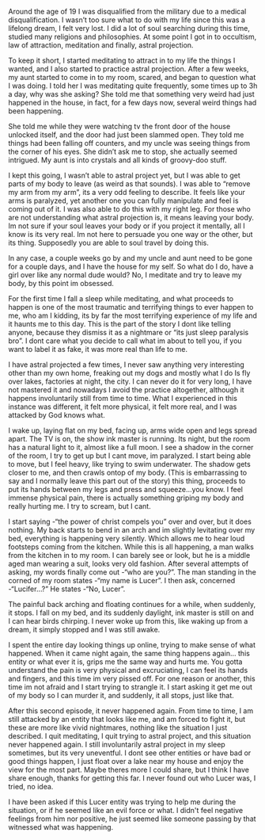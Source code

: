 Around the age of 19 I was disqualified from the military due to a medical disqualification. I wasn’t too sure what to do with my life since this was a lifelong dream, I felt very lost. I did a lot of soul searching during this time, studied many religions and philosophies. At some point I got in to occultism, law of attraction, meditation and finally, astral projection.

To keep it short, I started meditating to attract in to my life the things I wanted, and I also started to practice astral projection. After a few weeks, my aunt started to come in to my room, scared, and began to question what I was doing. I told her I was meditating quite frequently, some times up to 3h a day, why was she asking? She told me that something very weird had just happened in the house, in fact, for a few days now, several weird things had been happening.

She told me while they were watching tv the front door of the house unlocked itself, and the door had just been slammed open. They told me things had been falling off counters, and my uncle was seeing things from the corner of his eyes. She didn’t ask me to stop, she actually seemed intrigued. My aunt is into crystals and all kinds of groovy-doo stuff.

I kept this going, I wasn’t able to astral project yet, but I was able to get parts of my body to leave (as weird as that sounds). I was able to “remove my arm from my arm”, its a very odd feeling to describe. It feels like your arms is paralyzed, yet another one you can fully manipulate and feel is coming out of it. I was also able to do this with my right leg. For those who are not understanding what astral projection is, it means leaving your body. Im not sure if your soul leaves your body or if you project it mentally, all I know is its very real. Im not here to persuade you one way or the other, but its thing. Supposedly you are able to soul travel by doing this.

In any case, a couple weeks go by and my uncle and aunt need to be gone for a couple days, and I have the house for my self. So what do I do, have a girl over like any normal dude would? No, I meditate and try to leave my body, by this point im obsessed.

For the first time I fall a sleep while meditating, and what proceeds to happen is one of the most traumatic and terrifying things to ever happen to me, who am I kidding, its by far the most terrifying experience of my life and it haunts me to this day. This is the part of the story I dont like telling anyone, because they dismiss it as a nightmare or “its just sleep paralysis bro”. I dont care what you decide to call what im about to tell you, if you want to label it as fake, it was more real than life to me.

I have astral projected a few times, I never saw anything very interesting other than my own home, freaking out my dogs and mostly what I do Is fly over lakes, factories at night, the city. I can never do it for very long, I have not mastered it and nowadays I avoid the practice altogether, although it happens involuntarily still from time to time. What I experienced in this instance was different, it felt more physical, it felt more real, and I was attacked by God knows what.

I wake up, laying flat on my bed, facing up, arms wide open and legs spread apart. The TV is on, the show ink master is running. Its night, but the room has a natural light to it, almost like a full moon. I see a shadow in the corner of the room, I try to get up but I cant move, im paralyzed. I start being able to move, but I feel heavy, like trying to swim underwater. The shadow gets closer to me, and then crawls ontop of my body. (This is embarrassing to say and I normally leave this part out of the story) this thing, proceeds to put its hands between my legs and press and squeeze…you know. I feel immense physical pain, there is actually something griping my body and really hurting me. I try to scream, but I cant.

I start saying -“the power of christ compels you” over and over, but it does nothing. My back starts to bend in an arch and im slightly levitating over my bed, everything is happening very silently. Which allows me to hear loud footsteps coming from the kitchen. While this is all happening, a man walks from the kitchen in to my room. I can barely see or look, but he is a middle aged man wearing a suit, looks very old fashion. After several attempts of asking, my words finally come out -“who are you?”. The man standing in the corned of my room states -“my name is Lucer”. I then ask, concerned -“Lucifer…?” He states -“No, Lucer”.

The painful back arching and floating continues for a while, when suddenly, it stops. I fall on my bed, and its suddenly daylight, ink master is still on and I can hear birds chirping. I never woke up from this, like waking up from a dream, it simply stopped and I was still awake.

I spent the entire day looking things up online, trying to make sense of what happened. When it came night again, the same thing happens again… this entity or what ever it is, grips me the same way and hurts me. You gotta understand the pain is very physical and excruciating, I can feel its hands and fingers, and this time im very pissed off. For one reason or another, this time im not afraid and I start trying to strangle it. I start asking it get me out of my body so I can murder it, and suddenly, it all stops, just like that.

After this second episode, it never happened again. From time to time, I am still attacked by an entity that looks like me, and am forced to fight it, but these are more like vivid nightmares, nothing like the situation I just described. I quit meditating, I quit trying to astral project, and this situation never happened again. I still involuntarily astral project in my sleep sometimes, but its very uneventful. I dont see other entities or have bad or good things happen, I just float over a lake near my house and enjoy the view for the most part. Maybe theres more I could share, but I think I have share enough, thanks for getting this far. I never found out who Lucer was, I tried, no idea. 

I have been asked if this Lucer entity was trying to help me during the situation, or if he seemed like an evil force or what. I didn't feel negative feelings from him nor positive, he just seemed like someone passing by that witnessed what was happening. 